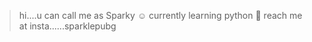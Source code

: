>hi....u can call me as Sparky ☺
>currently learning python 🐍
>reach me at insta......sparklepubg
>
<!---
SpARkLe2006/SpARkLe2006 is a ✨ special ✨ repository because its `README.md` (this file) appears on your GitHub profile.
You can click the Preview link to take a look at your changes.
--->
